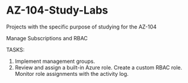 # AZ-104-Study-Labs
Projects with the specific purpose of studying for the AZ-104

Manage Subscriptions and RBAC


TASKS:
  1. Implement management groups.
 2. Review and assign a built-in Azure role.
  Create a custom RBAC role.
  Monitor role assignments with the activity log.

  
